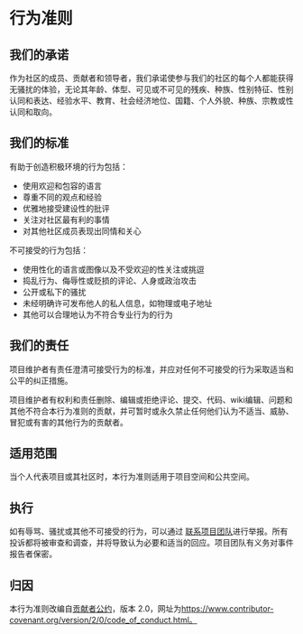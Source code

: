 # 行为准则

## 我们的承诺

作为社区的成员、贡献者和领导者，我们承诺使参与我们的社区的每个人都能获得无骚扰的体验，无论其年龄、体型、可见或不可见的残疾、种族、性别特征、性别认同和表达、经验水平、教育、社会经济地位、国籍、个人外貌、种族、宗教或性认同和取向。

## 我们的标准

有助于创造积极环境的行为包括：

- 使用欢迎和包容的语言
- 尊重不同的观点和经验
- 优雅地接受建设性的批评
- 关注对社区最有利的事情
- 对其他社区成员表现出同情和关心

不可接受的行为包括：

- 使用性化的语言或图像以及不受欢迎的性关注或挑逗
- 捣乱行为、侮辱性或贬损的评论、人身或政治攻击
- 公开或私下的骚扰
- 未经明确许可发布他人的私人信息，如物理或电子地址
- 其他可以合理地认为不符合专业行为的行为

## 我们的责任

项目维护者有责任澄清可接受行为的标准，并应对任何不可接受的行为采取适当和公平的纠正措施。

项目维护者有权利和责任删除、编辑或拒绝评论、提交、代码、wiki编辑、问题和其他不符合本行为准则的贡献，并可暂时或永久禁止任何他们认为不适当、威胁、冒犯或有害的其他行为的贡献者。

## 适用范围

当个人代表项目或其社区时，本行为准则适用于项目空间和公共空间。

## 执行

如有辱骂、骚扰或其他不可接受的行为，可以通过 [联系项目团队](mailto:larryqi.sh@gmail.com)进行举报。所有投诉都将被审查和调查，并将导致认为必要和适当的回应。项目团队有义务对事件报告者保密。

## 归因

本行为准则改编自[贡献者公约](https://www.contributor-covenant.org)，版本 2.0，网址为<https://www.contributor-covenant.org/version/2/0/code_of_conduct.html。>
